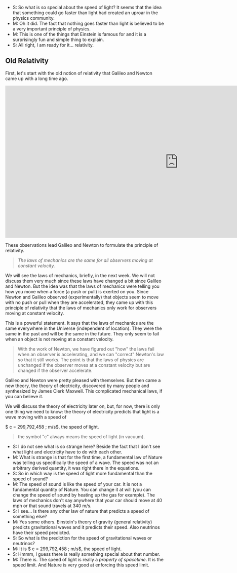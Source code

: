 - S: So what is so special about the speed of light? It seems that the idea that something could go faster than light had created an uproar in the physics community.
- M: Oh it did. The fact that nothing goes faster than light is believed to be a very important principle of physics.
- M: This is one of the things that Einstein is famous for and it is a surprisingly fun and simple thing to explain.
- S: All right, I am ready for it... relativity.

## Old Relativity

First, let's start with the old notion of relativity that Galileo and Newton came up with a long time ago.

<iframe src="https://h5p.org/h5p/embed/82389" width="1090" height="481" frameborder="0" allowfullscreen="allowfullscreen"></iframe><script src="https://h5p.org/sites/all/modules/h5p/library/js/h5p-resizer.js" charset="UTF-8"></script>

These observations lead Galileo and Newton to formulate the principle of relativity.

> _The laws of mechanics are the same for all observers moving at constant velocity._

We will see the laws of mechanics, briefly, in the next week. We will not discuss them very much since these laws have changed a bit since Galileo and Newton. But the idea was that the laws of mechanics were telling you how you move when a force (a push or pull) is exerted on you. Since Newton and Galileo observed (experimentally) that objects seem to move with no push or pull when they are accelerated, they came up with this principle of relativity that the laws of mechanics only work for observers moving at constant velocity.

This is a powerful statement. It says that the laws of mechanics are the same everywhere in the Universe (independent of location). They were the same in the past and will be the same in the future. They only seem to fail when an object is not moving at a constant velocity.

> With the work of Newton, we have figured out "how" the laws fail when an observer is accelerating, and we can "correct" Newton's law so that it still works. The point is that the laws of physics are unchanged if the observer moves at a constant velocity but are changed if the observer accelerate.

Galileo and Newton were pretty pleased with themselves. But then came a new theory, the theory of electricity, discovered by many people and synthesized by James Clerk Maxwell. This complicated mechanical laws, if you can believe it.

We will discuss the theory of electricity later on, but, for now, there is only one thing we need to know: the theory of electricity predicts that light is a wave moving with a speed of

$ c = 299,792,458 \; m/s$, the speed of light.

> the symbol "c" always means the speed of light (in vacuum). 

- S: I do not see what is so strange here? Beside the fact that I don't see what light and electricity have to do with each other.
- M: What is strange is that for the first time, a fundamental law of Nature was telling us specifically the speed of a wave. The speed was not an arbitrary derived quantity, it was right there in the equations.
- S: So in which way is the speed of light more fundamental than the speed of sound?
- M: The speed of sound is like the speed of your car. It is not a fundamental quantity of Nature. You can change it at will (you can change the speed of sound by heating up the gas for example). The laws of mechanics don't say anywhere that your car should move at 40 mph or that sound travels at 340 m/s.
- S: I see... Is there any other law of nature that predicts a speed of something else?
- M: Yes some others. Einstein's theory of gravity (general relativity) predicts gravitational waves and it predicts their speed. Also neutrinos have their speed predicted.
- S: So what is the prediction for the speed of gravitational waves or neutrinos?
- M: It is $ c = 299,792,458 \; m/s$, the speed of light.
- S: Hmmm, I guess there is really something special about that number.
- M: There is. The speed of light is really a _property of spacetime_. It is the speed limit. And Nature is very good at enforcing this speed limit.